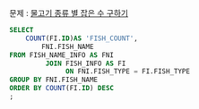 문제 : [물고기 종류 별 잡은 수 구하기](https://school.programmers.co.kr/learn/courses/30/lessons/293257)

```sql
SELECT
    COUNT(FI.ID)AS 'FISH_COUNT',
        FNI.FISH_NAME
FROM FISH_NAME_INFO AS FNI
         JOIN FISH_INFO AS FI
              ON FNI.FISH_TYPE = FI.FISH_TYPE
GROUP BY FNI.FISH_NAME
ORDER BY COUNT(FI.ID) DESC
;
```